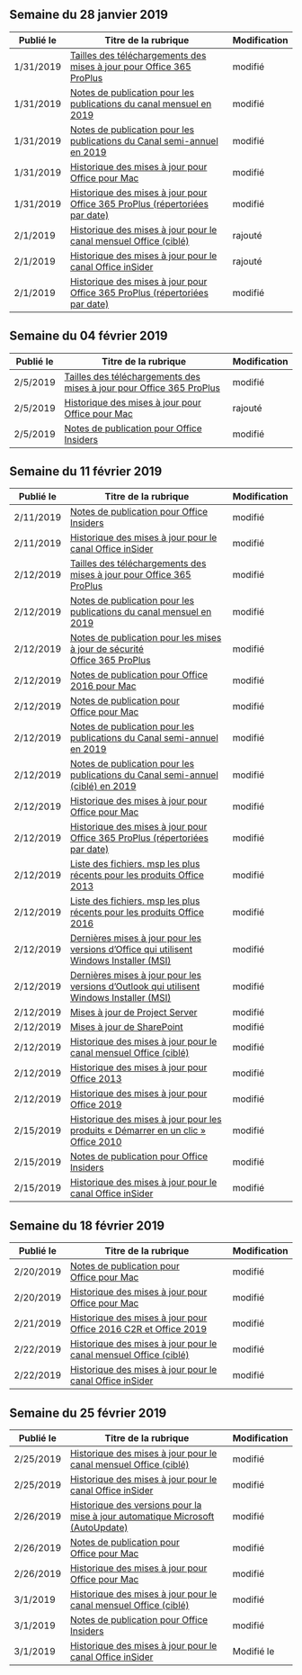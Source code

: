 <!-- This file is generated automatically each week. Changes made to this file will be overwritten.-->




## <a name="week-of-january-28-2019"></a>Semaine du 28 janvier 2019


| Publié le |Titre de la rubrique | Modification |
|------|------------|--------|
| 1/31/2019 | [Tailles des téléchargements des mises à jour pour Office 365 ProPlus](/OfficeUpdates/download-sizes-office365-proplus-updates) | modifié |
| 1/31/2019 | [Notes de publication pour les publications du canal mensuel en 2019](/OfficeUpdates/monthly-channel-2019) | modifié |
| 1/31/2019 | [Notes de publication pour les publications du Canal semi-annuel en 2019](/OfficeUpdates/semi-annual-channel-2019) | modifié |
| 1/31/2019 | [Historique des mises à jour pour Office pour Mac](/OfficeUpdates/update-history-office-for-mac) | modifié |
| 1/31/2019 | [Historique des mises à jour pour Office 365 ProPlus (répertoriées par date)](/OfficeUpdates/update-history-office365-proplus-by-date) | modifié |
| 2/1/2019 | [Historique des mises à jour pour le canal mensuel Office (ciblé)](/OfficeUpdates/update-history-monthly-channel-targeted) | rajouté |
| 2/1/2019 | [Historique des mises à jour pour le canal Office inSider](/OfficeUpdates/update-history-office-insider) | rajouté |
| 2/1/2019 | [Historique des mises à jour pour Office 365 ProPlus (répertoriées par date)](/OfficeUpdates/update-history-office365-proplus-by-date) | modifié |


## <a name="week-of-february-04-2019"></a>Semaine du 04 février 2019


| Publié le |Titre de la rubrique | Modification |
|------|------------|--------|
| 2/5/2019 | [Tailles des téléchargements des mises à jour pour Office 365 ProPlus](/OfficeUpdates/download-sizes-office365-proplus-updates) | modifié |
| 2/5/2019 | [Historique des mises à jour pour Office pour Mac](/OfficeUpdates/release-notes-office-insider) | rajouté |
| 2/5/2019 | [Notes de publication pour Office Insiders](/OfficeUpdates/release-notes-office-insider) | modifié |


## <a name="week-of-february-11-2019"></a>Semaine du 11 février 2019


| Publié le |Titre de la rubrique | Modification |
|------|------------|--------|
| 2/11/2019 | [Notes de publication pour Office Insiders](/OfficeUpdates/release-notes-office-insider) | modifié |
| 2/11/2019 | [Historique des mises à jour pour le canal Office inSider](/OfficeUpdates/update-history-office-insider) | modifié |
| 2/12/2019 | [Tailles des téléchargements des mises à jour pour Office 365 ProPlus](/OfficeUpdates/download-sizes-office365-proplus-updates) | modifié |
| 2/12/2019 | [Notes de publication pour les publications du canal mensuel en 2019](/OfficeUpdates/monthly-channel-2019) | modifié |
| 2/12/2019 | [Notes de publication pour les mises à jour de sécurité Office 365 ProPlus](/OfficeUpdates/office365-proplus-security-updates) | modifié |
| 2/12/2019 | [Notes de publication pour Office 2016 pour Mac](/OfficeUpdates/release-notes-office-2016-mac) | modifié |
| 2/12/2019 | [Notes de publication pour Office pour Mac](/OfficeUpdates/release-notes-office-for-mac) | modifié |
| 2/12/2019 | [Notes de publication pour les publications du Canal semi-annuel en 2019](/OfficeUpdates/semi-annual-channel-2019) | modifié |
| 2/12/2019 | [Notes de publication pour les publications du Canal semi-annuel (ciblé) en 2019](/OfficeUpdates/semi-annual-channel-targeted-2019) | modifié |
| 2/12/2019 | [Historique des mises à jour pour Office pour Mac](/OfficeUpdates/update-history-office-for-mac) | modifié |
| 2/12/2019 | [Historique des mises à jour pour Office 365 ProPlus (répertoriées par date)](/OfficeUpdates/update-history-office365-proplus-by-date) | modifié |
| 2/12/2019 | [Liste des fichiers. msp les plus récents pour les produits Office 2013](/OfficeUpdates/msp-files-office-2013) | modifié |
| 2/12/2019 | [Liste des fichiers. msp les plus récents pour les produits Office 2016](/OfficeUpdates/msp-files-office-2016) | modifié |
| 2/12/2019 | [Dernières mises à jour pour les versions d’Office qui utilisent Windows Installer (MSI)](/OfficeUpdates/office-updates-msi) | modifié |
| 2/12/2019 | [Dernières mises à jour pour les versions d’Outlook qui utilisent Windows Installer (MSI)](/OfficeUpdates/outlook-updates-msi) | modifié |
| 2/12/2019 | [Mises à jour de Project Server](/OfficeUpdates/project-server-updates) | modifié |
| 2/12/2019 | [Mises à jour de SharePoint](/OfficeUpdates/sharepoint-updates) | modifié |
| 2/12/2019 | [Historique des mises à jour pour le canal mensuel Office (ciblé)](/OfficeUpdates/update-history-monthly-channel-targeted) | modifié |
| 2/12/2019 | [Historique des mises à jour pour Office 2013](/OfficeUpdates/update-history-office-2013) | modifié |
| 2/12/2019 | [Historique des mises à jour pour Office 2019](/OfficeUpdates/update-history-office-2019) | modifié |
| 2/15/2019 | [Historique des mises à jour pour les produits « Démarrer en un clic » Office 2010](/OfficeUpdates/update-history-office-2010-click-to-run) | modifié |
| 2/15/2019 | [Notes de publication pour Office Insiders](/OfficeUpdates/release-notes-office-insider) | modifié |
| 2/15/2019 | [Historique des mises à jour pour le canal Office inSider](/OfficeUpdates/update-history-office-insider) | modifié |


## <a name="week-of-february-18-2019"></a>Semaine du 18 février 2019


| Publié le |Titre de la rubrique | Modification |
|------|------------|--------|
| 2/20/2019 | [Notes de publication pour Office pour Mac](/OfficeUpdates/release-notes-office-for-mac) | modifié |
| 2/20/2019 | [Historique des mises à jour pour Office pour Mac](/OfficeUpdates/update-history-office-for-mac) | modifié |
| 2/21/2019 | [Historique des mises à jour pour Office 2016 C2R et Office 2019](/OfficeUpdates/update-history-office-2019) | modifié |
| 2/22/2019 | [Historique des mises à jour pour le canal mensuel Office (ciblé)](/OfficeUpdates/update-history-monthly-channel-targeted) | modifié |
| 2/22/2019 | [Historique des mises à jour pour le canal Office inSider](/OfficeUpdates/update-history-office-insider) | modifié |


## <a name="week-of-february-25-2019"></a>Semaine du 25 février 2019


| Publié le |Titre de la rubrique | Modification |
|------|------------|--------|
| 2/25/2019 | [Historique des mises à jour pour le canal mensuel Office (ciblé)](/OfficeUpdates/update-history-monthly-channel-targeted) | modifié |
| 2/25/2019 | [Historique des mises à jour pour le canal Office inSider](/OfficeUpdates/update-history-office-insider) | modifié |
| 2/26/2019 | [Historique des versions pour la mise à jour automatique Microsoft (AutoUpdate)](/OfficeUpdates/release-history-microsoft-autoupdate) | modifié |
| 2/26/2019 | [Notes de publication pour Office pour Mac](/OfficeUpdates/release-notes-office-for-mac) | modifié |
| 2/26/2019 | [Historique des mises à jour pour Office pour Mac](/OfficeUpdates/update-history-office-for-mac) | modifié |
| 3/1/2019 | [Historique des mises à jour pour le canal mensuel Office (ciblé)](/OfficeUpdates/update-history-monthly-channel-targeted) | modifié |
| 3/1/2019 | [Notes de publication pour Office Insiders](/OfficeUpdates/release-notes-office-insider) | modifié |
| 3/1/2019 | [Historique des mises à jour pour le canal Office inSider](/OfficeUpdates/update-history-office-insider) | Modifié le |
